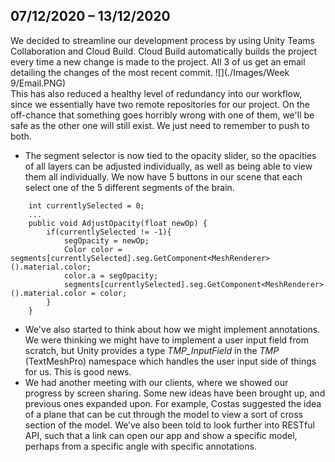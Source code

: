 ## 07/12/2020 – 13/12/2020

We decided to streamline our development process by using Unity Teams Collaboration and Cloud Build. Cloud Build automatically builds the project every time a new change is made to the project. All 3 of us get an email detailing the changes of the most recent commit.
![](./Images/Week 9/Email.PNG)  
This has also reduced a healthy level of redundancy into our workflow, since we essentially have two remote repositories for our project. On the off-chance that something goes horribly wrong with one of them, we'll be safe as the other one will still exist. We just need to remember to push to both. 
* The segment selector is now tied to the opacity slider, so the opacities of all layers can be adjusted individually, as well as being able to view them all individually. We now have 5 buttons in our scene that each select one of the 5 different segments of the brain. 
``` 
    int currentlySelected = 0;
    ...
    public void AdjustOpacity(float newOp) {
        if(currentlySelected != -1){
            segOpacity = newOp;
            Color color = segments[currentlySelected].seg.GetComponent<MeshRenderer>().material.color;
            color.a = segOpacity;
            segments[currentlySelected].seg.GetComponent<MeshRenderer>().material.color = color;
        }
    }
```
* We've also started to think about how we might implement annotations. We were thinking we might have to implement a user input field from scratch, but Unity provides a type *TMP_InputField* in the *TMP* (TextMeshPro) namespace which handles the user input side of things for us. This is good news.
* We had another meeting with our clients, where we showed our progress by screen sharing. Some new ideas have been brought up, and previous ones expanded upon. For example, Costas suggested the idea of a plane that can be cut through the model to view a sort of cross section of the model. We’ve also been told to look further into RESTful API, such that a link can open our app and show a specific model, perhaps from a specific angle with specific annotations.  

